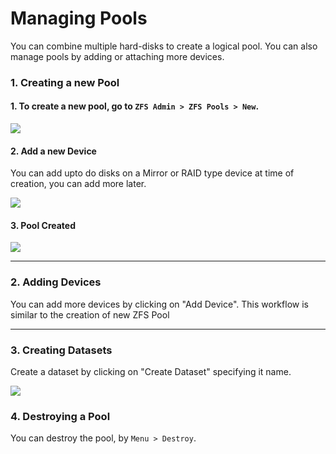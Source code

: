 # Managing Pools

You can combine multiple hard-disks to create a logical pool. You can also manage pools
by adding or attaching more devices.

### 1. Creating a new Pool

#### 1. To create a new pool, go to `ZFS Admin > ZFS Pools > New`.

<img src="{{ docs_base_url }}/assets/img/new-zfs-pool-1.png" class="screenshot">

#### 2. Add a new Device

You can add upto do disks on a Mirror or RAID type device at time of creation,
you can add more later.

<img src="{{ docs_base_url }}/assets/img/new-zfs-pool-2.png" class="screenshot">

#### 3. Pool Created

<img src="{{ docs_base_url }}/assets/img/new-zfs-pool-3.png" class="screenshot">

---

### 2. Adding Devices

You can add more devices by clicking on "Add Device". This workflow is similar
to the creation of new ZFS Pool

---

### 3. Creating Datasets

Create a dataset by clicking on "Create Dataset" specifying it name.

<img src="{{ docs_base_url }}/assets/img/create-dataset-1.png" class="screenshot">

### 4. Destroying a Pool

You can destroy the pool, by `Menu > Destroy`.
